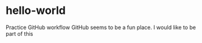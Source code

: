 # hello-world
Practice GitHub workflow
GitHub seems to be a fun place. I would like to be part of this
